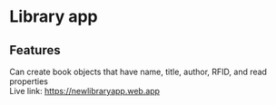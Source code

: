 # Library app

## Features
Can create book objects that have name, title, author, RFID, and read properties <br />
Live link: https://newlibraryapp.web.app
